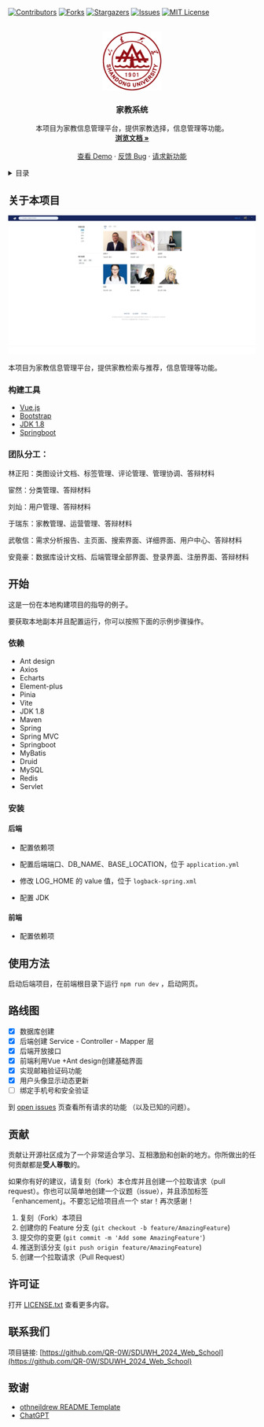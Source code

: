 

<div id="top"></div>

<!--
*** 感谢查看我们的最佳 README 模板，如果你有好的建议，请复刻（fork）本仓库并且创建一个
*** 拉取请求（pull request），或者直接创建一个带「enhancement」标签的议题（issue）。
*** 不要忘记给该项目点一个 star！
*** 再次感谢！现在快去创建一些了不起的东西吧！:D
-->



<!-- 项目 SHIELDS -->
<!--
*** 我们使用了 markdown 「参考风格」的链接以便于阅读。
*** 参考链接是用方括号 [ ] 包围起来的，而非 圆括号 ( )。
*** 请到文档末尾查看 contributors-url、forks-url 等变量的声明。这是一种可选的简洁语法，你可能会想要使用。
*** https://www.markdownguide.org/basic-syntax/#reference-style-links
-->
[![Contributors][contributors-shield]][contributors-url]
[![Forks][forks-shield]][forks-url]
[![Stargazers][stars-shield]][stars-url]
[![Issues][issues-shield]][issues-url]
[![MIT License][license-shield]][license-url]



<!-- 项目 LOGO -->
<br />

<div align="center">
  <a href="https://github.com/QR-0W/SDUWH_2024_Web_School">
    <img src="./assets/校徽.png" alt="Logo" width="120" height="120">
  </a>


<h3 align="center">家教系统</h3>

  <p align="center">
    本项目为家教信息管理平台，提供家教选择，信息管理等功能。
    <br />
    <a href="https://github.com/QR-0W/SDUWH_2024_Web_School/tree/main/docs"><strong>浏览文档 »</strong></a>
    <br />
    <br />
    <a href="https://github.com/QR-0W/SDUWH_2024_Web_School">查看 Demo</a>
    ·
    <a href="https://github.com/QR-0W/SDUWH_2024_Web_School/issues">反馈 Bug</a>
    ·
    <a href="https://github.com/QR-0W/SDUWH_2024_Web_School/issues">请求新功能</a>
  </p>



</div>



<!-- 目录 -->

<details>
  <summary>目录</summary>
  <ol>
    <li>
      <a href="#关于本项目">关于本项目</a>
      <ul>
        <li><a href="#构建工具">构建工具</a></li>
      </ul>
    </li>
    <li>
      <a href="#开始">开始</a>
      <ul>
        <li><a href="#依赖">依赖</a></li>
        <li><a href="#安装">安装</a></li>
      </ul>
    </li>
    <li><a href="#使用方法">使用方法</a></li>
    <li><a href="#路线图">路线图</a></li>
    <li><a href="#贡献">贡献</a></li>
    <li><a href="#许可证">许可证</a></li>
    <li><a href="#联系我们">联系我们</a></li>
    <li><a href="#致谢">致谢</a></li>
  </ol>
</details>



<!-- 关于本项目 -->

## 关于本项目

![img](README.assets/屏幕截图_13-7-2024_204322_192.168.31.59.jpeg)

本项目为家教信息管理平台，提供家教检索与推荐，信息管理等功能。



### 构建工具

* [Vue.js](https://vuejs.org/)
* [Bootstrap](https://getbootstrap.com)
* [JDK 1.8](https://www.oracle.com/java/)
* [Springboot](https://spring.io/projects/spring-boot/)



### 			团队分工：​							

林正阳：类图设计文档、标签管理、评论管理、管理协调、答辩材料​		

宦然：分类管理、答辩材料​							

刘灿：用户管理、答辩材料​			

于瑞东：家教管理、运营管理、答辩材料​							

武敬信：需求分析报告、主页面、搜索界面、详细界面、用户中心、答辩材料

安竟豪：数据库设计文档、后端管理全部界面、登录界面、注册界面、答辩材料




<!-- 开始 -->

## 开始

这是一份在本地构建项目的指导的例子。

要获取本地副本并且配置运行，你可以按照下面的示例步骤操作。



### 依赖

- Ant design
- Axios
- Echarts
- Element-plus
- Pinia
- Vite
- JDK 1.8
- Maven
- Spring
- Spring MVC
- Springboot 
- MyBatis
- Druid
- MySQL
- Redis
- Servlet



### 安装

#### 后端

- 配置依赖项

- 配置后端端口、DB_NAME、BASE_LOCATION，位于 `application.yml`

- 修改 LOG_HOME 的 value 值，位于 `logback-spring.xml`

- 配置 JDK

  

#### 前端

- 配置依赖项



<!-- 使用方法 示例 -->

## 使用方法

启动后端项目，在前端根目录下运行 `npm run dev` ，启动网页。



<!-- 路线图 -->

## 路线图

- [x] 数据库创建
- [x] 后端创建 Service - Controller - Mapper 层
- [x] 后端开放接口
- [x] 前端利用Vue +Ant design创建基础界面
- [x] 实现邮箱验证码功能
- [x] 用户头像显示动态更新
- [ ] 绑定手机号和安全验证

到 [open issues](https://github.com/QR-0W/SDUWH_2024_Web_School/issues) 页查看所有请求的功能 （以及已知的问题）。



<!-- 贡献 -->

## 贡献

贡献让开源社区成为了一个非常适合学习、互相激励和创新的地方。你所做出的任何贡献都是**受人尊敬**的。

如果你有好的建议，请复刻（fork）本仓库并且创建一个拉取请求（pull request）。你也可以简单地创建一个议题（issue），并且添加标签「enhancement」。不要忘记给项目点一个 star！再次感谢！

1. 复刻（Fork）本项目
2. 创建你的 Feature 分支 (`git checkout -b feature/AmazingFeature`)
3. 提交你的变更 (`git commit -m 'Add some AmazingFeature'`)
4. 推送到该分支 (`git push origin feature/AmazingFeature`)
5. 创建一个拉取请求（Pull Request）



<!-- 许可证 -->

## 许可证

打开 [LICENSE.txt](LICENSE.txt) 查看更多内容。



<!-- 联系我们 -->

## 联系我们

项目链接: [https://github.com/QR-0W/SDUWH_2024_Web_School](https://github.com/QR-0W/SDUWH_2024_Web_School)



<!-- 致谢 -->

## 致谢

* [othneildrew README Template](https://github.com/othneildrew/Best-README-Template)
* [ChatGPT](https://chatgpt.com/)



<!-- MARKDOWN 链接 & 图片 -->
<!-- https://www.markdownguide.org/basic-syntax/#reference-style-links -->

[contributors-shield]: https://img.shields.io/github/contributors/QR-0W/SDUWH_2024_Web_School?style=for-the-badge
[contributors-url]: https://github.com/QR-0W/SDUWH_2024_Web_School/graphs/contributors
[forks-shield]: https://img.shields.io/github/forks/QR-0W/SDUWH_2024_Web_School?style=for-the-badge
[forks-url]: https://github.com/QR-0W/SDUWH_2024_Web_School/network/members
[stars-shield]: https://img.shields.io/github/stars/QR-0W/SDUWH_2024_Web_School?style=for-the-badge
[stars-url]: https://github.com/QR-0W/SDUWH_2024_Web_School/stargazers
[issues-shield]: https://img.shields.io/github/issues/QR-0W/SDUWH_2024_Web_School?style=for-the-badge
[issues-url]: https://github.com/QR-0W/SDUWH_2024_Web_School/issues
[license-shield]: https://img.shields.io/github/license/QR-0W/SDUWH_2024_Web_School?style=for-the-badge
[license-url]: https://github.com/QR-0W/SDUWH_2024_Web_School/blob/master/license.txt
[linkedin-shield]: https://img.shields.io/badge/-LinkedIn-black.svg?style=for-the-badge&logo=linkedin&colorB=555
[linkedin-url]: https://linkedin.com/in/linkedin_username
[product-screenshot]: images/screenshot.png














